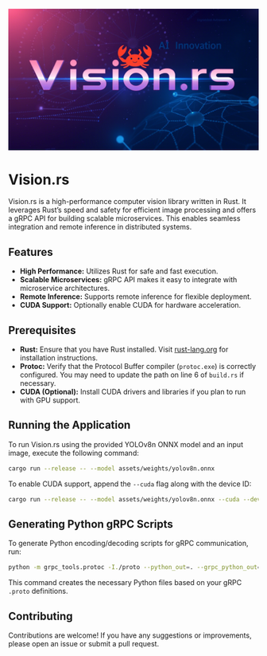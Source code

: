 ![Rust Logo](assets/vision.rs.png)
# Vision.rs
Vision.rs is a high-performance computer vision library written in Rust.
It leverages Rust’s speed and safety for efficient image processing and offers a gRPC API for building scalable microservices. This enables seamless integration and remote inference in distributed systems.

## Features

- **High Performance:** Utilizes Rust for safe and fast execution.
- **Scalable Microservices:**  gRPC API makes it easy to integrate with microservice architectures.
- **Remote Inference:** Supports remote inference for flexible deployment.
- **CUDA Support:** Optionally enable CUDA for hardware acceleration.

## Prerequisites

- **Rust:** Ensure that you have Rust installed. Visit [rust-lang.org](https:www.rust-lang.org)
  for installation instructions.
- **Protoc:** Verify that the Protocol Buffer compiler (`protoc.exe`) is correctly configured.
  You may need to update the path on line 6 of `build.rs` if necessary.
- **CUDA (Optional):** Install CUDA drivers and libraries if you plan to run with GPU support.

## Running the Application

To run Vision.rs using the provided YOLOv8n ONNX model and an input image, execute the following command:

```bash
cargo run --release -- --model assets/weights/yolov8n.onnx
```

To enable CUDA support, append the `--cuda` flag along with the device ID:

```bash
cargo run --release -- --model assets/weights/yolov8n.onnx --cuda --device_id <id>
```

## Generating Python gRPC Scripts

To generate Python encoding/decoding scripts for gRPC communication, run:

```bash
python -m grpc_tools.protoc -I./proto --python_out=. --grpc_python_out=. ./proto/result.proto
```

This command creates the necessary Python files based on your gRPC `.proto` definitions.

## Contributing

Contributions are welcome! If you have any suggestions or improvements, please open an issue or submit a pull request.
